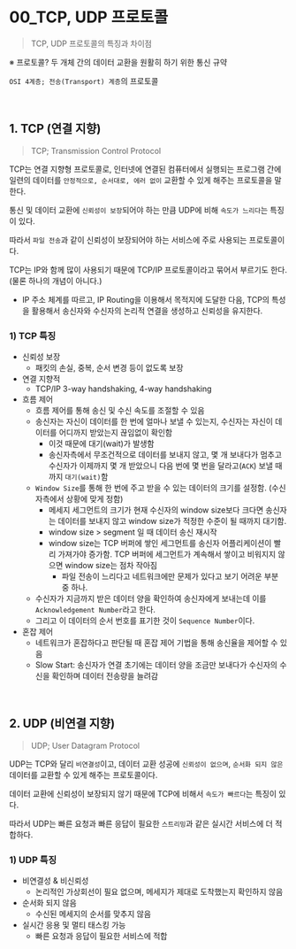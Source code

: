 # 00_TCP, UDP 프로토콜

> TCP, UDP 프로토콜의 특징과 차이점

※ 프로토콜? 두 개체 간의 데이터 교환을 원활히 하기 위한 통신 규약

`OSI 4계층; 전송(Transport) 계층`의 프로토콜

<br>

## 1. TCP (연결 지향)

> TCP; Transmission Control Protocol

TCP는 연결 지향형 프로토콜로, 인터넷에 연결된 컴퓨터에서 실행되는 프로그램 간에 일련의 데이터를 `안정적으로, 순서대로, 에러 없이` 교환할 수 있게 해주는 프로토콜을 말한다.

통신 및 데이터 교환에 `신뢰성이 보장`되어야 하는 만큼 UDP에 비해 `속도가 느리다`는 특징이 있다.

따라서 `파일 전송`과 같이 신뢰성이 보장되어야 하는 서비스에 주로 사용되는 프로토콜이다.

TCP는 IP와 함께 많이 사용되기 때문에 TCP/IP 프로토콜이라고 묶어서 부르기도 한다. (물론 하나의 개념이 아니다.)

- IP 주소 체계를 따르고, IP Routing을 이용해서 목적지에 도달한 다음, TCP의 특성을 활용해서 송신자와 수신자의 논리적 연결을 생성하고 신뢰성을 유지한다.

### 1) TCP 특징

- 신뢰성 보장
  - 패킷의 손실, 중복, 순서 변경 등이 없도록 보장
- 연결 지향적
  - TCP/IP 3-way handshaking, 4-way handshaking
- 흐름 제어
  - 흐름 제어를 통해 송신 및 수신 속도를 조절할 수 있음
  - 송신자는 자신이 데이터를 한 번에 얼마나 보낼 수 있는지, 수신자는 자신이 데이터를 어디까지 받았는지 끊임없이 확인함
    - 이것 때문에 대기(wait)가 발생함
    - 송신자측에서 무조건적으로 데이터를 보내지 않고, 몇 개 보내다가 멈추고 수신자가 이제까지 몇 개 받았으니 다음 번에 몇 번을 달라고(`ACK`) 보낼 때까지 `대기(wait)`함
  - `Window Size`를 통해 한 번에 주고 받을 수 있는 데이터의 크기를 설정함. (수신자측에서 상황에 맞게 정함)
    - 메세지 세그먼트의 크기가 현재 수신자의 window size보다 크다면 송신자는 데이터를 보내지 않고 window size가 적정한 수준이 될 때까지 대기함.
    - window size > segment 일 때 데이터 송신 재시작
    - window size는 TCP 버퍼에 쌓인 세그먼트를 송신자 어플리케이션이 빨리 가져가야 증가함. TCP 버퍼에 세그먼트가 계속해서 쌓이고 비워지지 않으면 window size는 점차 작아짐
      - 파일 전송이 느리다고 네트워크에만 문제가 있다고 보기 어려운 부분 중 하나.
  - 수신자가 지금까지 받은 데이터 양을 확인하여 송신자에게 보내는데 이를 `Acknowledgement Number`라고 한다.
  - 그리고 이 데이터의 순서 번호를 표기한 것이 `Sequence Number`이다.
- 혼잡 제어
  - 네트워크가 혼잡하다고 판단될 때 혼잡 제어 기법을 통해 송신율을 제어할 수 있음
  - Slow Start: 송신자가 연결 초기에는 데이터 양을 조금만 보내다가 수신자의 수신을 확인하며 데이터 전송량을 늘려감

<br>

## 2. UDP (비연결 지향)

> UDP; User Datagram Protocol

UDP는 TCP와 달리 `비연결성`이고, 데이터 교환 성공에 `신뢰성이 없으며`, `순서화 되지 않은` 데이터를 교환할 수 있게 해주는 프로토콜이다.

데이터 교환에 신뢰성이 보장되지 않기 때문에 TCP에 비해서 `속도가 빠르다`는 특징이 있다.

따라서 UDP는 빠른 요청과 빠른 응답이 필요한 `스트리밍`과 같은 실시간 서비스에 더 적합하다.

### 1) UDP 특징

- 비연결성 & 비신뢰성
  - 논리적인 가상회선이 필요 없으며, 메세지가 제대로 도착했는지 확인하지 않음
- 순서화 되지 않음
  - 수신된 메세지의 순서를 맞추지 않음
- 실시간 응용 및 멀티 태스킹 가능
  - 빠른 요청과 응답이 필요한 서비스에 적합